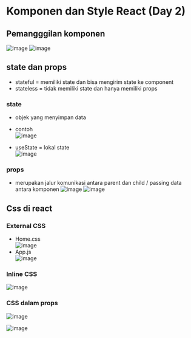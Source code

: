 # Komponen dan Style React (Day 2)

## Pemangggilan komponen
![image](https://user-images.githubusercontent.com/85721388/197697806-57bf7c47-30a8-4f65-a1f0-1ccc3059796b.png)
![image](https://user-images.githubusercontent.com/85721388/197697835-772c4b4f-2cb6-409f-b018-a98aa7ae2129.png)
 
## state dan props
- stateful = memiliki state dan bisa mengirim state ke component
- stateless = tidak memiliki state dan hanya memiliki props 
### state 
- objek yang menyimpan data
- contoh 
  <br>![image](https://user-images.githubusercontent.com/85721388/197697936-c832b8b6-aaaa-4146-8961-f46dd896af85.png)

- useState = lokal state
  <br>![image](https://user-images.githubusercontent.com/85721388/197697955-76749bf5-0186-494f-a12b-fecb67f8916a.png)


### props 
- merupakan jalur komunikasi antara parent dan child / passing data antara komponen
![image](https://user-images.githubusercontent.com/85721388/197698283-c0633aeb-1fcd-4e4e-8653-5004841a952c.png)
![image](https://user-images.githubusercontent.com/85721388/197698316-70107ddb-4034-4179-b7d8-c07781d21ac2.png)
  
## Css di react
### External CSS  
  - Home.css
    <br>![image](https://user-images.githubusercontent.com/85721388/197698583-6667bdd5-8fd8-4e25-b4a1-a4528302ce50.png)
  - App.js
    <br>![image](https://user-images.githubusercontent.com/85721388/197698758-af66b9e8-58cc-4846-8aba-36a3f7ef7afe.png)

### Inline CSS
![image](https://user-images.githubusercontent.com/85721388/197698782-b1e25a52-cf0f-456d-8112-60379b4a8508.png)

 
### CSS dalam props
![image](https://user-images.githubusercontent.com/85721388/197698823-bf5229f0-b466-4cfd-8d96-3a3136966f81.png)

![image](https://user-images.githubusercontent.com/85721388/197698789-9000b9cb-6312-48be-9454-5f2ffcaa128c.png)
 
 

